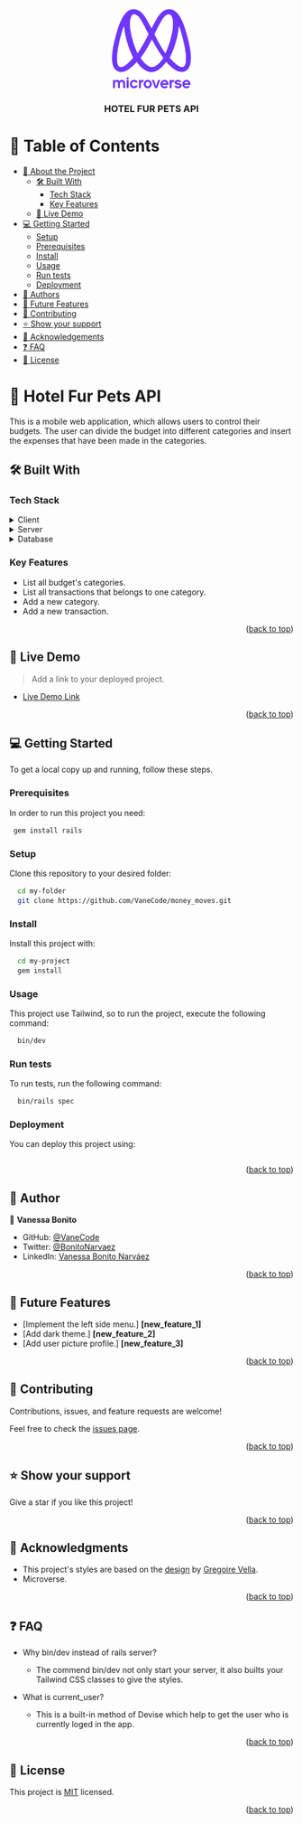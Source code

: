 <div align="center">

  <img src="murple_logo.png" alt="logo" width="140"  height="auto" />
  <br/>

  <h3><b>HOTEL FUR PETS API</b></h3>

</div>


# 📗 Table of Contents

- [📖 About the Project](#about-project)
  - [🛠 Built With](#built-with)
    - [Tech Stack](#tech-stack)
    - [Key Features](#key-features)
  - [🚀 Live Demo](#live-demo)
- [💻 Getting Started](#getting-started)
  - [Setup](#setup)
  - [Prerequisites](#prerequisites)
  - [Install](#install)
  - [Usage](#usage)
  - [Run tests](#run-tests)
  - [Deployment](#triangular_flag_on_post-deployment)
- [👥 Authors](#authors)
- [🔭 Future Features](#future-features)
- [🤝 Contributing](#contributing)
- [⭐️ Show your support](#support)
- [🙏 Acknowledgements](#acknowledgements)
- [❓ FAQ](#faq)
- [📝 License](#license)

# 📖 Hotel Fur Pets API <a name="about-project"></a>

This is a mobile web application, which allows users to control their budgets. The user can divide the budget into different categories and insert the expenses that have been made in the categories. 

## 🛠 Built With <a name="built-with"></a>

### Tech Stack <a name="tech-stack"></a>

<details>
  <summary>Client</summary>
  <ul>
    <li><a href="https://rubyonrails.org/">Ruby on Rails</a></li>
  </ul>
</details>

<details>
  <summary>Server</summary>
  <ul>
    <li><a href="https://render.com/">Localhost</a></li>
  </ul>
</details>

<details>
<summary>Database</summary>
  <ul>
    <li><a href="https://www.postgresql.org/">PostgreSQL</a></li>
  </ul>
</details>

### Key Features <a name="key-features"></a>

- List all budget's categories.
- List all transactions that belongs to one category.
- Add a new category.
- Add a new transaction.

<p align="right">(<a href="#readme-top">back to top</a>)</p>

## 🚀 Live Demo <a name="live-demo"></a>

> Add a link to your deployed project.

- [Live Demo Link](https://yourdeployedapplicationlink.com)

<p align="right">(<a href="#readme-top">back to top</a>)</p>

<!-- GETTING STARTED -->

## 💻 Getting Started <a name="getting-started"></a>

To get a local copy up and running, follow these steps.

### Prerequisites

In order to run this project you need:


```sh
 gem install rails
```

### Setup

Clone this repository to your desired folder:

```sh
  cd my-folder
  git clone https://github.com/VaneCode/money_moves.git
```

### Install

Install this project with:

```sh
  cd my-project
  gem install
```

### Usage

This project use Tailwind, so to run the project, execute the following command:


```sh
  bin/dev
```

### Run tests

To run tests, run the following command:

```sh
  bin/rails spec
```

### Deployment

You can deploy this project using:


```sh

```

<p align="right">(<a href="#readme-top">back to top</a>)</p>

## 👥 Author <a name="authors"></a>

👤 **Vanessa Bonito**

- GitHub: [@VaneCode](https://github.com/VaneCode)
- Twitter: [@BonitoNarvaez](https://twitter.com/BonitoNarvaez)
- LinkedIn: [Vanessa Bonito Narváez](https://www.linkedin.com/in/vanessa-bonito-narvaez/)

<p align="right">(<a href="#readme-top">back to top</a>)</p>

## 🔭 Future Features <a name="future-features"></a>

- [Implement the left side menu.] **[new_feature_1]**
- [Add dark theme.] **[new_feature_2]**
- [Add user picture profile.] **[new_feature_3]**

<p align="right">(<a href="#readme-top">back to top</a>)</p>

## 🤝 Contributing <a name="contributing"></a>

Contributions, issues, and feature requests are welcome!

Feel free to check the [issues page](../../issues/).

<p align="right">(<a href="#readme-top">back to top</a>)</p>

## ⭐️ Show your support <a name="support"></a>

Give a star if you like this project!

<p align="right">(<a href="#readme-top">back to top</a>)</p>

## 🙏 Acknowledgments <a name="acknowledgements"></a>

- This project's styles are based on the [design](https://www.behance.net/gallery/19759151/Snapscan-iOs-design-and-branding?tracking_source=&&&) by [Gregoire Vella](http://linkedin.com/company/minimalapps).
- Microverse.

<p align="right">(<a href="#readme-top">back to top</a>)</p>

## ❓ FAQ <a name="faq"></a>

- Why bin/dev instead of rails server?

  - The commend bin/dev not only start your server, it also builts your Tailwind CSS classes to give the styles.

- What is current_user?

  - This is a built-in method of Devise which help to get the user who is currently loged in the app.

<p align="right">(<a href="#readme-top">back to top</a>)</p>


## 📝 License <a name="license"></a>

This project is [MIT](./LICENSE) licensed.

<p align="right">(<a href="#readme-top">back to top</a>)</p>
